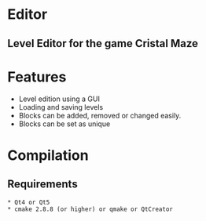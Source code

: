 Editor
======

Level Editor for the game Cristal Maze
--------------------------------------

# Features
* Level edition using a GUI
* Loading and saving levels
* Blocks can be added, removed or changed easily.
* Blocks can be set as unique

# Compilation
## Requirements
	* Qt4 or Qt5
	* cmake 2.8.8 (or higher) or qmake or QtCreator
